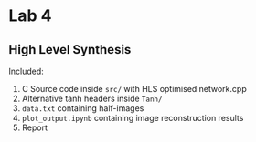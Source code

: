 # Lab 4

## High Level Synthesis

Included:

1. C Source code inside `src/` with HLS optimised network.cpp
2. Alternative tanh headers inside `Tanh/`
3. `data.txt` containing half-images
4. `plot_output.ipynb` containing image reconstruction results
5. Report